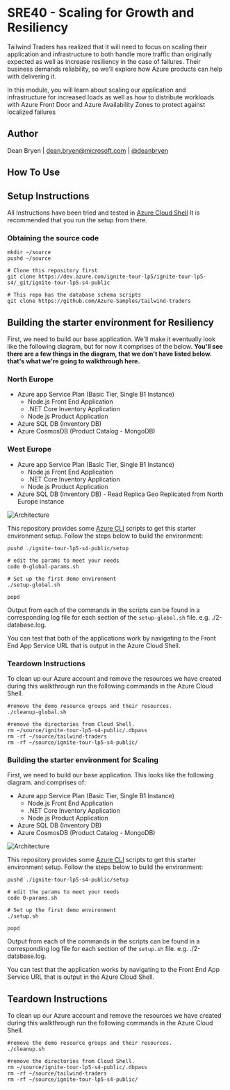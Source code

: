 # SRE40 - Scaling for Growth and Resiliency 

Tailwind Traders has realized that it will need to focus on scaling their application and infrastructure to both handle more traffic than originally expected as well as increase resiliency in the case of failures. Their business demands reliability, so we'll explore how Azure products can help with delivering it.

In this module, you will learn about scaling our application and infrastructure for increased loads as well as how to distribute workloads with Azure Front Door and Azure Availability Zones to protect against localized failures

## Author

Dean Bryen | dean.bryen@microsoft.com | [@deanbryen](https://twitter.com/deanbryen)

## How To Use

## Setup Instructions 
All Instructions have been tried and tested in [Azure Cloud Shell](https://docs.microsoft.com/en-us/azure/cloud-shell/overview?WT.mc_id=msignitethetour-github-sre40) It is recommended that you run the setup from there. 

### Obtaining the source code
```
mkdir ~/source
pushd ~/source

# Clone this repository first
git clone https://dev.azure.com/ignite-tour-lp5/ignite-tour-lp5-s4/_git/ignite-tour-lp5-s4-public

# This repo has the database schema scripts
git clone https://github.com/Azure-Samples/tailwind-traders
```

## Building the starter environment for Resiliency
First, we need to build our base application. We'll make it eventually look like the following diagram, but for now it comprises of the below. **You'll see there are a few things in the diagram, that we don't have listed below. that's what we're going to walkthrough here.**

### North Europe
- Azure app Service Plan (Basic Tier, Single B1 Instance)
    -   Node.js Front End Application
    -   .NET Core Inventory Application
    -   Node.js Product Application
- Azure SQL DB (Inventory DB)
- Azure CosmosDB (Product Catalog - MongoDB)

### West Europe
- Azure app Service Plan (Basic Tier, Single B1 Instance)
    -   Node.js Front End Application
    -   .NET Core Inventory Application
    -   Node.js Product Application
- Azure SQL DB (Inventory DB) - Read Replica Geo Replicated from North Europe instance


![Architecture](https://ignitethetour.blob.core.windows.net/assets/SRE40/global_architecture.png)

This repository provides some [Azure CLI](https://docs.microsoft.com/en-us/cli/azure/?view=azure-cli-latest?WT.mc_id=msignitethetour-github-sre40) scripts to get this starter environment setup. Follow the steps below to build the environment:

```
pushd ./ignite-tour-lp5-s4-public/setup

# edit the params to meet your needs
code 0-global-params.sh

# Set up the first demo environment
./setup-global.sh

popd  

```

Output from each of the commands in the scripts can be found in a corresponding log file for each section of the `setup-global.sh` file.  e.g. ./2-database.log.

You can test that both of the applications work by navigating to the Front End App Service URL that is output in the Azure Cloud Shell.

### Teardown Instructions
To clean up our Azure account and remove the resources we have created during this walkthrough run the following commands in the Azure Cloud Shell. 

```
#remove the demo resource groups and their resources.
./cleanup-global.sh

#remove the directories from Cloud Shell.
rm ~/source/ignite-tour-lp5-s4-public/.dbpass
rm -rf ~/source/tailwind-traders
rm -rf ~/source/ignite-tour-lp5-s4-public/
```

### Building the starter environment for Scaling
First, we need to build our base application. This looks like the following diagram. and comprises of:

- Azure app Service Plan (Basic Tier, Single B1 Instance)
    -   Node.js Front End Application
    -   .NET Core Inventory Application
    -   Node.js Product Application
- Azure SQL DB (Inventory DB)
- Azure CosmosDB (Product Catalog - MongoDB)

![Architecture](https://ignitethetour.blob.core.windows.net/assets/SRE40/architecture.png)

This repository provides some [Azure CLI](https://docs.microsoft.com/en-us/cli/azure/?view=azure-cli-latest?WT.mc_id=msignitethetour-github-sre40) scripts to get this starter environment setup. Follow the steps below to build the environment:

```
pushd ./ignite-tour-lp5-s4-public/setup

# edit the params to meet your needs
code 0-params.sh

# Set up the first demo environment
./setup.sh

popd  

```

Output from each of the commands in the scripts can be found in a corresponding log file for each section of the `setup.sh` file.  e.g. ./2-database.log.

You can test that the application works by navigating to the Front End App Service URL that is output in the Azure Cloud Shell.

## Teardown Instructions
To clean up our Azure account and remove the resources we have created during this walkthrough run the following commands in the Azure Cloud Shell. 

```
#remove the demo resource groups and their resources.
./cleanup.sh

#remove the directories from Cloud Shell.
rm ~/source/ignite-tour-lp5-s4-public/.dbpass
rm -rf ~/source/tailwind-traders
rm -rf ~/source/ignite-tour-lp5-s4-public/
```
